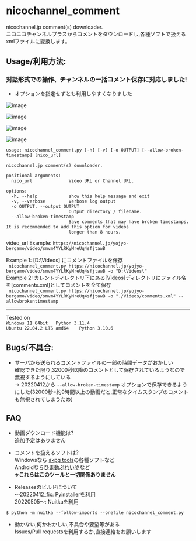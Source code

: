 # nicochannel_comment

nicochannel.jp comment(s) downloader.  
ニコニコチャンネルプラスからコメントをダウンロードし,各種ソフトで扱えるxmlファイルに変換します。

## Usage/利用方法:

### 対話形式での操作、チャンネルの一括コメント保存に対応しました!

- オプションを指定せずとも利用しやすくなりました 

![image](https://github.com/aorinngoDo/nicochannel_comment/assets/90427309/906bb073-5e56-4dc5-a0d2-786919b5b998)

![image](https://github.com/aorinngoDo/nicochannel_comment/assets/90427309/59c4b4b0-cb52-4816-8df7-45325395cdd0)

![image](https://github.com/aorinngoDo/nicochannel_comment/assets/90427309/eac4a038-feaa-45a9-aa5f-ce4a7d45e5fb)

![image](https://github.com/aorinngoDo/nicochannel_comment/assets/90427309/b4b5f296-935e-4de9-990e-e719c6c93841)

```
usage: nicochannel_comment.py [-h] [-v] [-o OUTPUT] [--allow-broken-timestamp] [nico_url]

nicochannel.jp comment(s) downloader.

positional arguments:
  nico_url              Video URL or Channel URL.

options:
  -h, --help            show this help message and exit
  -v, --verbose         Verbose log output
  -o OUTPUT, --output OUTPUT
                        Output directory / filename.
  --allow-broken-timestamp
                        Save comments that may have broken timestamps. It is recommended to add this option for videos       
                        longer than 8 hours.
```  

video_url Example: ```https://nicochannel.jp/yojyo-bergamo/video/smvm4YYLRKyMreUq4sfjtawB```

Example 1: [D:\Videos\] にコメントファイルを保存  
``` nicochannel_comment.py https://nicochannel.jp/yojyo-bergamo/video/smvm4YYLRKyMreUq4sfjtawB -o "D:\Videos\"```  
Example 2: カレントディレクトリ下にある[Videos]ディレクトリにファイル名を[comments.xml]としてコメントを全て保存  
``` nicochannel_comment.py https://nicochannel.jp/yojyo-bergamo/video/smvm4YYLRKyMreUq4sfjtawB -o "./Videos/comments.xml" --allowbrokentimestamp```  


---
Tested on  
```Windows 11 64bit   Python 3.11.4```    
```Ubuntu 22.04.2 LTS amd64    Python 3.10.6```  

## Bugs/不具合:

- サーバから送られるコメントファイルの一部の時間データがおかしい  
確認できた限り,32000秒以降のコメントとして保存されているようなので無視するようにしている  
→ 20220412から ```--allow-broken-timestamp``` オプションで保存できるようにした(32000秒=約9時間以上の動画だと,正常なタイムスタンプのコメントも無視されてしまうため)

## FAQ

- 動画ダウンロード機能は?  
追加予定はありません  

- コメントを扱えるソフトは?  
Windowsなら [akpg tools](http://air.fem.jp/)の各種ソフトなど  
Androidなら[ひま動ぷれいや](https://s368.web.fc2.com/)など  
**※これらはこのツールと一切関係ありません**  

- Releasesのビルドについて  
～20220412_fix: Pyinstallerを利用  
20220505～:     Nuitkaを利用  
```shell-session
$ python -m nuitka --follow-imports --onefile nicochannel_comment.py
```

- 動かない,何かおかしい,不具合や要望等がある  
Issues/Pull requestsを利用するか,直接連絡をお願いします  
